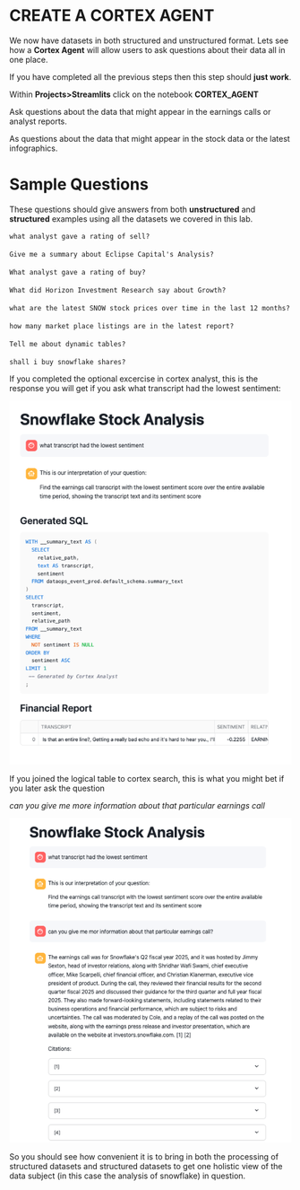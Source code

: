 <head>
  <link rel="stylesheet" type="text/css" href="stylesheets/extra.css">
</head>


# <h1black>CREATE A </h1black><h1blue>CORTEX AGENT</h1blue>


We now have datasets in both structured and unstructured format.  Lets see how a **Cortex Agent** will allow users to ask questions about their data all in one place.  

If you have completed all the previous steps then this step should **just work**.

Within **Projects>Streamlits** click on the notebook **CORTEX_AGENT**

Ask questions about the data that might appear in the earnings calls or analyst reports.

As questions about the data that might appear in the stock data or the latest infographics.


#### <h1> Sample Questions</h1>

These questions should give answers from both **unstructured** and **structured** examples using all the datasets we covered in this lab.

```
what analyst gave a rating of sell?

Give me a summary about Eclipse Capital's Analysis?

What analyst gave a rating of buy?

What did Horizon Investment Research say about Growth?

what are the latest SNOW stock prices over time in the last 12 months?

how many market place listings are in the latest report?

Tell me about dynamic tables?

shall i buy snowflake shares?

```

If you completed the optional excercise in cortex analyst, this is the response you will get if you ask what transcript had the lowest sentiment:

![alt text](assets/analyst/C010.png)


If you joined the logical table to cortex search, this is what you might bet if you later ask the question

*can you give me more information about that particular earnings call*

![alt text](assets/analyst/C011.png)


So you should see how convenient it is to bring in both the processing of structured datasets and structured datasets to get one holistic view of the data subject (in this case the analysis of snowflake) in question.



